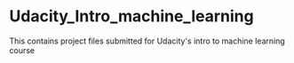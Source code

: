 # Udacity_Intro_machine_learning
This contains project files submitted for Udacity's intro to machine learning course
